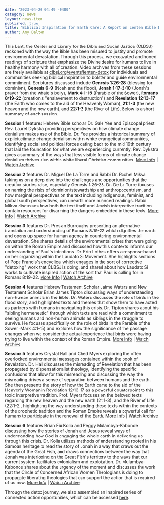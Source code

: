 ```yaml
---
date: '2023-04-20 04:49 -0400'
category: news
layout: news-item
published: true
title: 'Biblical Inspiration for Earth Care: A Report on Lenten Bible Detox 2023 '
author: Amy Dalton
---
```

This Lent, the Center and Library for the Bible and Social Justice (CLBSJ) reckoned with the way the Bible has been misused to justify and promote environmental devastation. Through this process, we excavated and honed readings of scripture that emphasize the Divine desire for humans to live in healthy harmony with all of creation. Video archives from these sessions are freely available at [clbsj.org/events/lenten-detox](https://clbsj.org/events/lenten-detox/) for individuals and communities seeking biblical inspiration to bolster and guide environmental commitment. Scriptures discussed include **Genesis 1:26-28** (blessing for dominion), **Genesis 6-9** (Noah and the flood), **Jonah 1:17-2:10** (Jonah's prayer from the whale's belly), **Mark 4:1-15** (Parable of the Sower), **Romans 8:19-22** (creation's "enslavement to destruction") and **Revelation 12:13-17** (the Earth who comes to the aid of the Heavenly Woman), **21:1-3** (the new heaven and the new earth), and **22:1-2** (the River of Life). Below is a short summary of each session.

**Session 1** features Hebrew Bible scholar Dr. Gale Yee and Episcopal priest Rev. Laurel Dykstra providing perspectives on how climate change denialism makes use of the Bible. Dr. Yee provides a historical summary of explicit climate change denialism within white evangelical communities, identifying social and political forces dating back to the mid 19th century that laid the foundation for what we are experiencing currently. Rev. Dykstra gives a summary of the ways that less visible forms of climate change denialism thrives also within white liberal Christian communities. [More Info](https://clbsj.org/events/2023/02/28/reclaiming-the-bible-for-earth-justice-opening-session/) | [Watch Archive](https://vimeo.com/804923105)

**Session 2** features Dr. Miguel De La Torre and Rabbi Dr. Rachel Mikva taking us on a deep dive into the challenges and opportunities that the creation stories raise, especially Genesis 1:26-28. Dr. De La Torre focuses on naming the risks of dominion/stewardship and anthropocentrism, and how marginal perspectives on the text including indigenous, feminist, and global south perspectives, can unearth more nuanced readings. Rabbi Mikva discusses how both the text itself and Jewish interpretive tradition contain resources for disarming the dangers embedded in these texts. [More Info](https://clbsj.org/events/2023/03/07/reading-genesis-for-the-earth/) | [Watch Archive](https://vimeo.com/806071085)

**Session 3** features Dr. Presian Burroughs presenting an alternative translation and understanding of Romans 8:19-22 which dignifies the earth and opens up space for human agency in countering environmental devastation. She shares details of the environmental crises that were going on within the Roman Empire and discussed how this contexts informs our understanding of Paul's intentions. Dr. Erin Lothes offers a response based on her organizing within the Laudato Si Movement. She highlights sections of Pope Francis's encyclical which engages in the sort of corrective "detoxing" work that CLBSJ is doing, and shared about how Laudato Si works to cultivate inspired action of the sort that Paul is calling for in Romans 8:19-22. [More Info](https://clbsj.org/events/2023/03/14/toward-the-liberation-of-all-creation-reading-romans-8-21-in-its-imperial-context/) | [Watch Archive](https://vimeo.com/808542336)

**Session 4** features Hebrew Testament Scholar Jaime Waters and New Testament Scholar Brian James Tipton discussing ways of understanding non-human animals in the Bible. Dr. Waters discusses the role of birds in the flood story, and highlighted texts and themes that show them to have acted as partners with humans in navigating this crisis. Dr. Tipton shares about his "sibling hermeneutic" through which texts are read with a commitment to seeing humans and non-human animals as siblings in the struggle to survive. He focuses specifically on the role of birds in the Parable of the Sower (Mark 4:1-15) and explores how the significance of the passage changes when we consider the actual experience that birds were having trying to live within the context of the Roman Empire. [More Info](https://clbsj.org/events/2023/03/21/interpreting-animals-in-the-bible-seeing-human-and-non-human-animals-as-siblings-in-the-struggle-to-survive/) | [Watch Archive](https://vimeo.com/811674625)

**Session 5** features Crystal Hall and Ched Myers exploring the often overlooked environmental messages contained within the book of Revelation. Dr. Hall discusses the misreading of Revelation that has been propagated by dispensationalist theology, identifying the specific confusions that allow for this misreading and discussing the way the misreading drives a sense of separation between humans and the earth. She then presents the story of how the Earth came to the aid of the Heavenly Woman in Revelation 12:13-17 as a powerful counterpoint to this toxic interpretive tradition. Prof. Myers focuses on the beloved texts regarding the new heaven and the new earth (21:1-3), and the River of Life (22:1-2), highlighting the way understanding these texts within the contexts of the prophetic tradition and the Roman Empire reveals a powerful call for humans to participate in the renewal of the Earth. [More Info](https://clbsj.org/events/2023/03/28/uncovering-revelation-s-environmental-message/) | [Watch Archive](https://vimeo.com/812776693)

**Session 6** features Brian Fiu Kolia and Peggy Mulambya-Kabonde discussing how the stories of Jonah and Jesus reveal ways of understanding how God is engaging the whole earth in delivering us through this crisis. Dr. Kolia utilizes methods of understanding rooted in his Samoan heritage to read the story of Jonah in a way that draws out the agenda of the Great Fish, and draws connections between the way that Jonah was interloping on the Great Fish's territory to the ways that our current system facilitates colonialism and exploitation. Dr. Mulambya-Kabonde shares about the urgency of the moment and discusses the work that the Circle of Concerned African Women Theologians is doing to propagate liberating theologies that can support the action that is required of us now. [More Info](https://clbsj.org/events/2023/04/04/deliverance-belongs-to-the-lord-jonah-jesus-and-the-possibilities-of-environmental-healing/) | [Watch Archive](https://vimeo.com/815403112)

Through the detox journey, we also assembled an inspired series of connected action opportunities, which can be accessed [here](https://docs.google.com/document/d/1iAP5Xy8Mh8aRkT6QbGCUpVBEymnphBobp9XSQtae-Y4/edit?usp=sharing).
